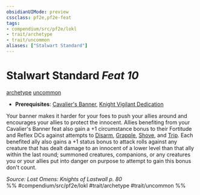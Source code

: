 ```yaml
---
obsidianUIMode: preview
cssclass: pf2e,pf2e-feat
tags:
- compendium/src/pf2e/lokl
- trait/archetype
- trait/uncommon
aliases: ["Stalwart Standard"]
---
```

# Stalwart Standard  *Feat 10*  
[archetype](../../rules/traits/archetype.md)  [uncommon](../../rules/traits/uncommon.md)  

- **Prerequisites**: [Cavalier's Banner](cavaliers-banner-apg.md), [Knight Vigilant Dedication](knight-vigilant-dedication-locg.md)

Your banner makes it harder for your foes to push your allies around and encourages your allies to protect the innocent. Allies benefiting from your Cavalier's Banner feat also gain a +1 circumstance bonus to their Fortitude and Reflex DCs against attempts to [Disarm](../../rules/actions/disarm.md), [Grapple](../../rules/actions/grapple.md), [Shove](../../rules/actions/shove.md), and [Trip](../../rules/actions/trip.md). Each benefited ally also gains a +1 status bonus to attack rolls against any creature that has dealt damage to an innocent of a lower level than that ally within the last round; summoned creatures, companions, or any creatures you or your allies put into danger on purpose to attempt to gain this bonus don't count.

*Source: Lost Omens: Knights of Lastwall p. 80*  
%% #compendium/src/pf2e/lokl #trait/archetype #trait/uncommon %%
